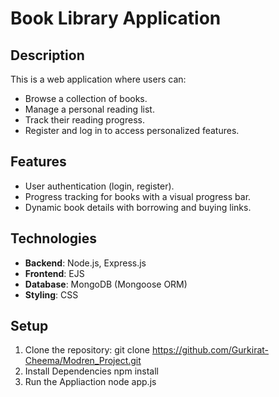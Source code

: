 # Book Library Application

## Description
This is a web application where users can:
- Browse a collection of books.
- Manage a personal reading list.
- Track their reading progress.
- Register and log in to access personalized features.

## Features
- User authentication (login, register).
- Progress tracking for books with a visual progress bar.
- Dynamic book details with borrowing and buying links.

## Technologies
- **Backend**: Node.js, Express.js
- **Frontend**: EJS
- **Database**: MongoDB (Mongoose ORM)
- **Styling**: CSS

## Setup
1. Clone the repository:
   git clone https://github.com/Gurkirat-Cheema/Modren_Project.git
2. Install Dependencies
   npm install
3. Run the Appliaction
   node app.js
